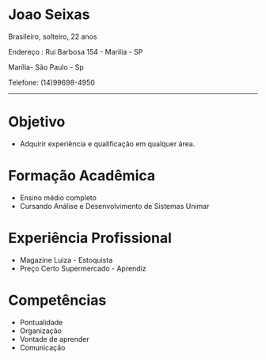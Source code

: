 # Joao Seixas
Brasileiro, solteiro, 22 anos

Endereço : Rui Barbosa 154 - Marilia - SP

Marília- São Paulo - Sp

Telefone: (14)99698-4950

---

# Objetivo
- Adquirir experiência e qualificação em qualquer área.

# Formação Acadêmica
- Ensino médio completo
- Cursando Análise e Desenvolvimento de Sistemas Unimar

# Experiência Profissional
- Magazine Luiza - Estoquista
- Preço Certo Supermercado - Aprendiz

# Competências
- Pontualidade
- Organização
- Vontade de aprender
- Comunicação



